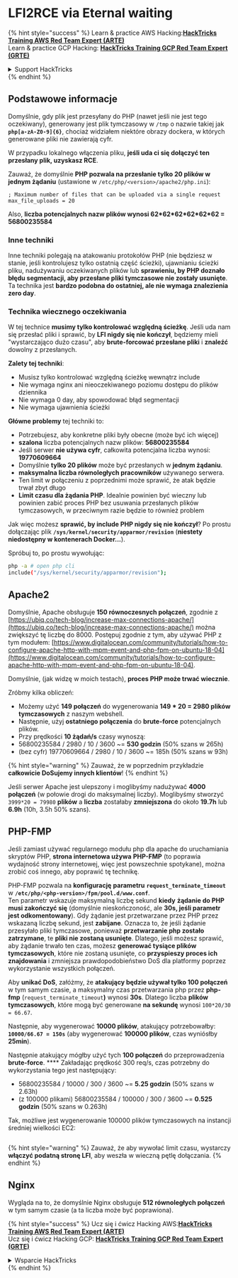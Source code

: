 # LFI2RCE via Eternal waiting

{% hint style="success" %}
Learn & practice AWS Hacking:<img src="/.gitbook/assets/arte.png" alt="" data-size="line">[**HackTricks Training AWS Red Team Expert (ARTE)**](https://training.hacktricks.xyz/courses/arte)<img src="/.gitbook/assets/arte.png" alt="" data-size="line">\
Learn & practice GCP Hacking: <img src="/.gitbook/assets/grte.png" alt="" data-size="line">[**HackTricks Training GCP Red Team Expert (GRTE)**<img src="/.gitbook/assets/grte.png" alt="" data-size="line">](https://training.hacktricks.xyz/courses/grte)

<details>

<summary>Support HackTricks</summary>

* Check the [**subscription plans**](https://github.com/sponsors/carlospolop)!
* **Join the** 💬 [**Discord group**](https://discord.gg/hRep4RUj7f) or the [**telegram group**](https://t.me/peass) or **follow** us on **Twitter** 🐦 [**@hacktricks\_live**](https://twitter.com/hacktricks\_live)**.**
* **Share hacking tricks by submitting PRs to the** [**HackTricks**](https://github.com/carlospolop/hacktricks) and [**HackTricks Cloud**](https://github.com/carlospolop/hacktricks-cloud) github repos.

</details>
{% endhint %}

## Podstawowe informacje

Domyślnie, gdy plik jest przesyłany do PHP (nawet jeśli nie jest tego oczekiwany), generowany jest plik tymczasowy w `/tmp` o nazwie takiej jak **`php[a-zA-Z0-9]{6}`**, chociaż widziałem niektóre obrazy dockera, w których generowane pliki nie zawierają cyfr.

W przypadku lokalnego włączenia pliku, **jeśli uda ci się dołączyć ten przesłany plik, uzyskasz RCE**.

Zauważ, że domyślnie **PHP pozwala na przesłanie tylko 20 plików w jednym żądaniu** (ustawione w `/etc/php/<version>/apache2/php.ini`):
```
; Maximum number of files that can be uploaded via a single request
max_file_uploads = 20
```
Also, **liczba potencjalnych nazw plików wynosi 62\*62\*62\*62\*62\*62 = 56800235584**

### Inne techniki

Inne techniki polegają na atakowaniu protokołów PHP (nie będziesz w stanie, jeśli kontrolujesz tylko ostatnią część ścieżki), ujawnianiu ścieżki pliku, nadużywaniu oczekiwanych plików lub **sprawieniu, by PHP doznało błędu segmentacji, aby przesłane pliki tymczasowe nie zostały usunięte**.\
Ta technika jest **bardzo podobna do ostatniej, ale nie wymaga znalezienia zero day**.

### Technika wiecznego oczekiwania

W tej technice **musimy tylko kontrolować względną ścieżkę**. Jeśli uda nam się przesłać pliki i sprawić, by **LFI nigdy się nie kończył**, będziemy mieli "wystarczająco dużo czasu", aby **brute-forcować przesłane pliki** i **znaleźć** dowolny z przesłanych.

**Zalety tej techniki**:

* Musisz tylko kontrolować względną ścieżkę wewnątrz include
* Nie wymaga nginx ani nieoczekiwanego poziomu dostępu do plików dziennika
* Nie wymaga 0 day, aby spowodować błąd segmentacji
* Nie wymaga ujawnienia ścieżki

**Główne problemy** tej techniki to:

* Potrzebujesz, aby konkretne pliki były obecne (może być ich więcej)
* **szalona** liczba potencjalnych nazw plików: **56800235584**
* Jeśli serwer **nie używa cyfr**, całkowita potencjalna liczba wynosi: **19770609664**
* Domyślnie **tylko 20 plików** może być przesłanych w **jednym żądaniu**.
* **maksymalna liczba równoległych pracowników** używanego serwera.
* Ten limit w połączeniu z poprzednimi może sprawić, że atak będzie trwał zbyt długo
* **Limit czasu dla żądania PHP**. Idealnie powinien być wieczny lub powinien zabić proces PHP bez usuwania przesłanych plików tymczasowych, w przeciwnym razie będzie to również problem

Jak więc możesz **sprawić, by include PHP nigdy się nie kończył**? Po prostu dołączając plik **`/sys/kernel/security/apparmor/revision`** (**niestety niedostępny w kontenerach Docker...**).

Spróbuj to, po prostu wywołując:
```bash
php -a # open php cli
include("/sys/kernel/security/apparmor/revision");
```
## Apache2

Domyślnie, Apache obsługuje **150 równoczesnych połączeń**, zgodnie z [https://ubiq.co/tech-blog/increase-max-connections-apache/](https://ubiq.co/tech-blog/increase-max-connections-apache/) można zwiększyć tę liczbę do 8000. Postępuj zgodnie z tym, aby używać PHP z tym modułem: [https://www.digitalocean.com/community/tutorials/how-to-configure-apache-http-with-mpm-event-and-php-fpm-on-ubuntu-18-04](https://www.digitalocean.com/community/tutorials/how-to-configure-apache-http-with-mpm-event-and-php-fpm-on-ubuntu-18-04).

Domyślnie, (jak widzę w moich testach), **proces PHP może trwać wiecznie**.

Zróbmy kilka obliczeń:

* Możemy użyć **149 połączeń** do wygenerowania **149 \* 20 = 2980 plików tymczasowych** z naszym webshell.
* Następnie, użyj **ostatniego połączenia** do **brute-force** potencjalnych plików.
* Przy prędkości **10 żądań/s** czasy wynoszą:
* 56800235584 / 2980 / 10 / 3600 \~= **530 godzin** (50% szans w 265h)
* (bez cyfr) 19770609664 / 2980 / 10 / 3600 \~= 185h (50% szans w 93h)

{% hint style="warning" %}
Zauważ, że w poprzednim przykładzie **całkowicie DoSujemy innych klientów**!
{% endhint %}

Jeśli serwer Apache jest ulepszony i moglibyśmy nadużywać **4000 połączeń** (w połowie drogi do maksymalnej liczby). Moglibyśmy stworzyć `3999*20 = 79980` **plików** a **liczba** zostałaby **zmniejszona** do około **19.7h** lub **6.9h** (10h, 3.5h 50% szans).

## PHP-FMP

Jeśli zamiast używać regularnego modułu php dla apache do uruchamiania skryptów PHP, **strona internetowa używa** **PHP-FMP** (to poprawia wydajność strony internetowej, więc jest powszechnie spotykane), można zrobić coś innego, aby poprawić tę technikę.

PHP-FMP pozwala na **konfigurację** **parametru** **`request_terminate_timeout`** w **`/etc/php/<php-version>/fpm/pool.d/www.conf`**.\
Ten parametr wskazuje maksymalną liczbę sekund **kiedy** **żądanie do PHP musi zakończyć się** (domyślnie nieskończoność, ale **30s, jeśli parametr jest odkomentowany**). Gdy żądanie jest przetwarzane przez PHP przez wskazaną liczbę sekund, jest **zabijane**. Oznacza to, że jeśli żądanie przesyłało pliki tymczasowe, ponieważ **przetwarzanie php zostało zatrzymane**, te **pliki nie zostaną usunięte**. Dlatego, jeśli możesz sprawić, aby żądanie trwało ten czas, możesz **generować tysiące plików tymczasowych**, które nie zostaną usunięte, co **przyspieszy proces ich znajdowania** i zmniejsza prawdopodobieństwo DoS dla platformy poprzez wykorzystanie wszystkich połączeń.

Aby **unikać DoS**, załóżmy, że **atakujący będzie używał tylko 100 połączeń** w tym samym czasie, a maksymalny czas przetwarzania php przez **php-fmp** (`request_terminate_timeout`**)** wynosi **30s**. Dlatego liczba **plików tymczasowych**, które mogą być generowane **na sekundę** wynosi `100*20/30 = 66.67`.

Następnie, aby wygenerować **10000 plików**, atakujący potrzebowałby: **`10000/66.67 = 150s`** (aby wygenerować **100000 plików**, czas wyniósłby **25min**).

Następnie atakujący mógłby użyć tych **100 połączeń** do przeprowadzenia **brute-force**. \*\*\*\* Zakładając prędkość 300 req/s, czas potrzebny do wykorzystania tego jest następujący:

* 56800235584 / 10000 / 300 / 3600 \~= **5.25 godzin** (50% szans w 2.63h)
* (z 100000 plikami) 56800235584 / 100000 / 300 / 3600 \~= **0.525 godzin** (50% szans w 0.263h)

Tak, możliwe jest wygenerowanie 100000 plików tymczasowych na instancji średniej wielkości EC2:

<figure><img src="../../.gitbook/assets/image (240).png" alt=""><figcaption></figcaption></figure>

{% hint style="warning" %}
Zauważ, że aby wywołać limit czasu, wystarczy **włączyć podatną stronę LFI**, aby weszła w wieczną pętlę dołączania.
{% endhint %}

## Nginx

Wygląda na to, że domyślnie Nginx obsługuje **512 równoległych połączeń** w tym samym czasie (a ta liczba może być poprawiona).

{% hint style="success" %}
Ucz się i ćwicz Hacking AWS:<img src="/.gitbook/assets/arte.png" alt="" data-size="line">[**HackTricks Training AWS Red Team Expert (ARTE)**](https://training.hacktricks.xyz/courses/arte)<img src="/.gitbook/assets/arte.png" alt="" data-size="line">\
Ucz się i ćwicz Hacking GCP: <img src="/.gitbook/assets/grte.png" alt="" data-size="line">[**HackTricks Training GCP Red Team Expert (GRTE)**<img src="/.gitbook/assets/grte.png" alt="" data-size="line">](https://training.hacktricks.xyz/courses/grte)

<details>

<summary>Wsparcie HackTricks</summary>

* Sprawdź [**plany subskrypcyjne**](https://github.com/sponsors/carlospolop)!
* **Dołącz do** 💬 [**grupy Discord**](https://discord.gg/hRep4RUj7f) lub [**grupy telegram**](https://t.me/peass) lub **śledź** nas na **Twitterze** 🐦 [**@hacktricks\_live**](https://twitter.com/hacktricks\_live)**.**
* **Podziel się sztuczkami hackingowymi, przesyłając PR do** [**HackTricks**](https://github.com/carlospolop/hacktricks) i [**HackTricks Cloud**](https://github.com/carlospolop/hacktricks-cloud) repozytoriów github.

</details>
{% endhint %}
